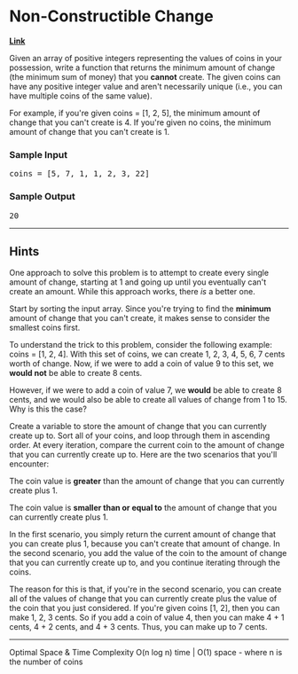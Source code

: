 # Non-Constructible Change

[**Link**](https://www.algoexpert.io/questions/Non-Constructible%20Change)

Given an array of positive integers representing the values of coins in your possession, write a function that returns the minimum amount of change (the minimum sum of money) that you <b>cannot</b> create. The given coins can have any positive integer value and aren't necessarily unique (i.e., you can have multiple coins of the same value).

For example, if you're given <span>coins = [1, 2, 5]</span>, the minimum amount of change that you can't create is <span>4</span>. If you're given no coins, the minimum amount of change that you can't create is <span>1</span>.

</p>
<h3>Sample Input</h3>
<pre><span>coins</span> = [5, 7, 1, 1, 2, 3, 22]
</pre>
<h3>Sample Output</h3>
<pre>20
</pre></div>

---

## Hints

One approach to solve this problem is to attempt to create every single amount of change, starting at 1 and going up until you eventually can't create an amount. While this approach works, there <i>is</i> a better one.

Start by sorting the input array. Since you're trying to find the <b>minimum</b> amount of change that you can't create, it makes sense to consider the smallest coins first.

To understand the trick to this problem, consider the following example: <span>coins = [1, 2, 4]</span>. With this set of coins, we can create <span>1, 2, 3, 4, 5, 6, 7</span> cents worth of change. Now, if we were to add
a coin of value <span>9</span> to this set, we <b>would not</b> be able to create <span>8</span> cents.

However, if we were to add a coin of value <span>7</span>, we <b>would</b> be able to create <span>8</span> cents, and we would also be able to create all values of change from <span>1</span> to <span>15</span>. Why is this the case?

Create a variable to store the amount of change that you can currently create up to. Sort all of your coins, and loop through them in ascending order. At every iteration, compare the current coin to the amount of change that you can currently create up to. Here are the two scenarios that you'll encounter:

The coin value is <b>greater</b> than the amount of change that you can currently create plus 1.

The coin value is <b>smaller than or equal to</b> the amount of change that you can currently create plus 1.

In the first scenario, you simply return the current amount of change that you can create plus 1, because you can't create that amount of change. In the second scenario, you add the value of the coin to the amount of change that you can currently create up to, and you continue iterating through the coins.

The reason for this is that, if you're in the second scenario, you can create all of the values of change that you can currently create plus the value of the coin that you just considered. If you're given coins <span>[1, 2]</span>, then you can make <span>1, 2, 3</span> cents. So if you add a coin of value <span>4</span>, then you can make <span>4 + 1</span> cents, <span>4 + 2</span> cents, and <span>4 + 3</span> cents. Thus, you can make up to <span>7</span> cents.

---

Optimal Space &amp; Time Complexity
O(n log n) time | O(1) space - where n is the number of coins
